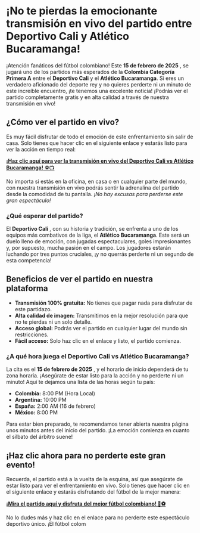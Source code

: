 # ¡No te pierdas la emocionante transmisión en vivo del partido entre Deportivo Cali y Atlético Bucaramanga!

¡Atención fanáticos del fútbol colombiano! Este **15 de febrero de 2025** , se jugará uno de los partidos más esperados de la **Colombia Categoría Primera A** entre el **Deportivo Cali** y el **Atlético Bucaramanga**. Si eres un verdadero aficionado del deporte rey y no quieres perderte ni un minuto de este increíble encuentro, ¡te tenemos una excelente noticia! ¡Podrás ver el partido completamente gratis y en alta calidad a través de nuestra transmisión en vivo!

## ¿Cómo ver el partido en vivo?

Es muy fácil disfrutar de todo el emoción de este enfrentamiento sin salir de casa. Solo tienes que hacer clic en el siguiente enlace y estarás listo para ver la acción en tiempo real:

[**¡Haz clic aquí para ver la transmisión en vivo del Deportivo Cali vs Atlético Bucaramanga!** ⚽📺](https://tinyurl.com/livestreamfreeo?st=Deportivo+Cali+vs+Atl%C3%A9tico+Bucaramanga&si=ghc)

No importa si estás en la oficina, en casa o en cualquier parte del mundo, con nuestra transmisión en vivo podrás sentir la adrenalina del partido desde la comodidad de tu pantalla. _¡No hay excusas para perderse este gran espectáculo!_

### ¿Qué esperar del partido?

El **Deportivo Cali** , con su historia y tradición, se enfrenta a uno de los equipos más combativos de la liga, el **Atlético Bucaramanga**. Este será un duelo lleno de emoción, con jugadas espectaculares, goles impresionantes y, por supuesto, mucha pasión en el campo. Los jugadores estarán luchando por tres puntos cruciales, ¡y no querrás perderte ni un segundo de esta competencia!

## Beneficios de ver el partido en nuestra plataforma

- **Transmisión 100% gratuita:** No tienes que pagar nada para disfrutar de este partidazo.
- **Alta calidad de imagen:** Transmitimos en la mejor resolución para que no te pierdas ni un solo detalle.
- **Acceso global:** Podrás ver el partido en cualquier lugar del mundo sin restricciones.
- **Fácil acceso:** Solo haz clic en el enlace y listo, el partido comienza.

### ¿A qué hora juega el Deportivo Cali vs Atlético Bucaramanga?

La cita es el **15 de febrero de 2025** , y el horario de inicio dependerá de tu zona horaria. ¡Asegúrate de estar listo para la acción y no perderte ni un minuto! Aquí te dejamos una lista de las horas según tu país:

- **Colombia:** 8:00 PM (Hora Local)
- **Argentina:** 10:00 PM
- **España:** 2:00 AM (16 de febrero)
- **México:** 8:00 PM

Para estar bien preparado, te recomendamos tener abierta nuestra página unos minutos antes del inicio del partido. ¡La emoción comienza en cuanto el silbato del árbitro suene!

## ¡Haz clic ahora para no perderte este gran evento!

Recuerda, el partido está a la vuelta de la esquina, así que asegúrate de estar listo para ver el enfrentamiento en vivo. Solo tienes que hacer clic en el siguiente enlace y estarás disfrutando del fútbol de la mejor manera:

[**¡Mira el partido aquí y disfruta del mejor fútbol colombiano! 🌟⚽**](https://tinyurl.com/livestreamfreeo?st=Deportivo+Cali+vs+Atl%C3%A9tico+Bucaramanga&si=ghc)

No lo dudes más y haz clic en el enlace para no perderte este espectáculo deportivo único. ¡El fútbol colom
